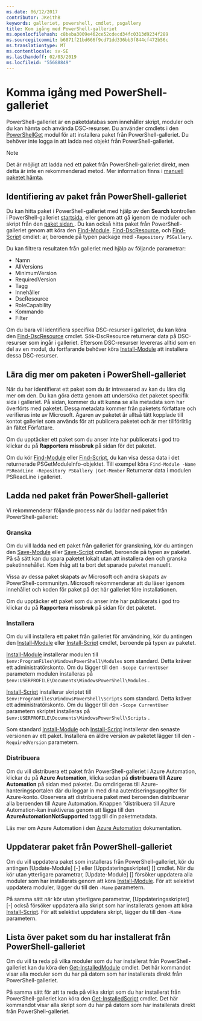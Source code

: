 ```yaml
---
ms.date: 06/12/2017
contributor: JKeithB
keywords: galleriet, powershell, cmdlet, psgallery
title: Kom igång med PowerShell-galleriet
ms.openlocfilehash: c8beba3009e462ce52cdecd34fc0313d9234f289
ms.sourcegitcommit: b6871f21bd666f9cd71dd336bb3f844cf472b56c
ms.translationtype: MT
ms.contentlocale: sv-SE
ms.lasthandoff: 02/03/2019
ms.locfileid: "55688849"
---
```

# <a name="getting-started-with-the-powershell-gallery"></a>Komma igång med PowerShell-galleriet

PowerShell-galleriet är en paketdatabas som innehåller skript, moduler och du kan hämta och använda DSC-resurser. Du använder cmdlets i den [PowerShellGet](/powershell/module/powershellget) modul för att installera paket från PowerShell-galleriet. Du behöver inte logga in att ladda ned objekt från PowerShell-galleriet.

> [!NOTE]
> Det är möjligt att ladda ned ett paket från PowerShell-galleriet direkt, men detta är inte en rekommenderad metod.
> Mer information finns i [manuell paketet hämta](/powershell/gallery/how-to/working-with-packages/manual-download).

## <a name="discovering-packages-from-the-powershell-gallery"></a>Identifiering av paket från PowerShell-galleriet

Du kan hitta paket i PowerShell-galleriet med hjälp av den **Search** kontrollen i PowerShell-galleriet [startsida](https://www.powershellgallery.com), eller genom att gå igenom de moduler och skript från den [paket sidan ](https://www.powershellgallery.com/packages). Du kan också hitta paket från PowerShell-galleriet genom att köra den [Find-Module][], [Find-DscResource], och [Find-Script][] cmdlet: ar, beroende på typen package med `-Repository PSGallery`.

Du kan filtrera resultaten från galleriet med hjälp av följande parametrar:

- Namn
- AllVersions
- MinimumVersion
- RequiredVersion
- Tagg
- Innehåller
- DscResource
- RoleCapability
- Kommando
- Filter

Om du bara vill identifiera specifika DSC-resurser i galleriet, du kan köra den [Find-DscResource] cmdlet. Sök-DscResource returnerar data på DSC-resurser som ingår i galleriet.
Eftersom DSC-resurser levereras alltid som en del av en modul, du fortfarande behöver köra [Install-Module][] att installera dessa DSC-resurser.

## <a name="learning-about-packages-in-the-powershell-gallery"></a>Lära dig mer om paketen i PowerShell-galleriet

När du har identifierat ett paket som du är intresserad av kan du lära dig mer om den. Du kan göra detta genom att undersöka det paketet specifik sida i galleriet. På sidan, kommer du att kunna se alla metadata som har överförts med paketet. Dessa metadata kommer från paketets författare och verifieras inte av Microsoft. Ägaren av paketet är alltså tätt kopplade till kontot galleriet som används för att publicera paketet och är mer tillförlitlig än fältet Författare.

Om du upptäcker ett paket som du anser inte har publicerats i god tro klickar du på **Rapportera missbruk** på sidan för det paketet.

Om du kör [Find-Module][] eller [Find-Script][], du kan visa dessa data i det returnerade PSGetModuleInfo-objektet. Till exempel köra `Find-Module -Name PSReadLine -Repository PSGallery |Get-Member`
Returnerar data i modulen PSReadLine i galleriet.

## <a name="downloading-packages-from-the-powershell-gallery"></a>Ladda ned paket från PowerShell-galleriet

Vi rekommenderar följande process när du laddar ned paket från PowerShell-galleriet:

### <a name="inspect"></a>Granska

Om du vill ladda ned ett paket från galleriet för granskning, kör du antingen den [Save-Module][] eller [Save-Script][] cmdlet, beroende på typen av paketet. På så sätt kan du spara paketet lokalt utan att installera den och granska paketinnehållet. Kom ihåg att ta bort det sparade paketet manuellt.

Vissa av dessa paket skapats av Microsoft och andra skapats av PowerShell-communityn.
Microsoft rekommenderar att du läser igenom innehållet och koden för paket på det här galleriet före installationen.

Om du upptäcker ett paket som du anser inte har publicerats i god tro klickar du på **Rapportera missbruk** på sidan för det paketet.

### <a name="install"></a>Installera

Om du vill installera ett paket från galleriet för användning, kör du antingen den [Install-Module][] eller [Install-Script][] cmdlet, beroende på typen av paketet.

[Install-Module][] installerar modulen till `$env:ProgramFiles\WindowsPowerShell\Modules` som standard.
Detta kräver ett administratörskonto. Om du lägger till den `-Scope CurrentUser` parametern modulen installeras på `$env:USERPROFILE\Documents\WindowsPowerShell\Modules` .

[Install-Script][] installerar skriptet till `$env:ProgramFiles\WindowsPowerShell\Scripts` som standard.
Detta kräver ett administratörskonto. Om du lägger till den `-Scope CurrentUser` parametern skriptet installeras på `$env:USERPROFILE\Documents\WindowsPowerShell\Scripts` .

Som standard [Install-Module][] och [Install-Script][] installerar den senaste versionen av ett paket.
Installera en äldre version av paketet lägger till den `-RequiredVersion` parametern.

### <a name="deploy"></a>Distribuera

Om du vill distribuera ett paket från PowerShell-galleriet i Azure Automation, klickar du på **Azure Automation**, klicka sedan på **distribuera till Azure Automation** på sidan med paketet. Du omdirigeras till Azure-hanteringsportalen där du loggar in med dina autentiseringsuppgifter för Azure-konto. Observera att distribuera paket med beroenden distribuerar alla beroenden till Azure Automation. Knappen ”distribuera till Azure Automation-kan inaktiveras genom att lägga till den **AzureAutomationNotSupported** tagg till din paketmetadata.

Läs mer om Azure Automation i den [Azure Automation](/azure/automation) dokumentation.

## <a name="updating-packages-from-the-powershell-gallery"></a>Uppdaterar paket från PowerShell-galleriet

Om du vill uppdatera paket som installeras från PowerShell-galleriet, kör du antingen [Update-Module] [-] eller [Uppdateringsskriptet] [] cmdlet. När du kör utan ytterligare parametrar, [Update-Module] [] försöker uppdatera alla moduler som har installerats genom att köra [Install-Module][]. För att selektivt uppdatera moduler, lägger du till den `-Name` parametern. 

På samma sätt när kör utan ytterligare parametrar, [Uppdateringsskriptet] [-] också försöker uppdatera alla skript som har installerats genom att köra [Install-Script][]. För att selektivt uppdatera skript, lägger du till den `-Name` parametern.

## <a name="list-packages-that-you-have-installed-from-the-powershell-gallery"></a>Lista över paket som du har installerat från PowerShell-galleriet

Om du vill ta reda på vilka moduler som du har installerat från PowerShell-galleriet kan du köra den [Get-InstalledModule][] cmdlet. Det här kommandot visar alla moduler som du har på datorn som har installerats direkt från PowerShell-galleriet.

På samma sätt för att ta reda på vilka skript som du har installerat från PowerShell-galleriet kan köra den [Get-InstalledScript][] cmdlet. Det här kommandot visar alla skript som du har på datorn som har installerats direkt från PowerShell-galleriet.

[Find-DscResource]: /powershell/module/powershellget/Find-DscResource
[Find-Module]: /powershell/module/powershellget/Find-Module
[Find-Script]: /powershell/module/powershellget/Find-Script
[Get-InstalledModule]: /powershell/module/powershellget/Get-InstalledModule
[Get-InstalledScript]: /powershell/module/powershellget/Get-InstalledScript
[Install-Module]: /powershell/module/powershellget/Install-Module
[Install-Script]: /powershell/module/powershellget/Install-Script
[Publish-Module]: /powershell/module/powershellget/Publish-Module
[Publish-Script]: /powershell/module/powershellget/Publish-Script
[Register-PSRepository]: /powershell/module/powershellget/Register-Repository
[Save-Module]: /powershell/module/powershellget/Save-Module
[Save-Script]: /powershell/module/powershellget/Save-Script
